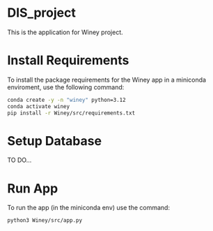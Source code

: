# DIS_project

This is the application for Winey project.

# Install Requirements

To install the package requirements for the Winey app in a miniconda enviroment, use the following command:

```bash
conda create -y -n "winey" python=3.12
conda activate winey
pip install -r Winey/src/requirements.txt
```

# Setup Database

TO DO...


# Run App

To run the app (in the miniconda env) use the command:

```bash
python3 Winey/src/app.py
```
